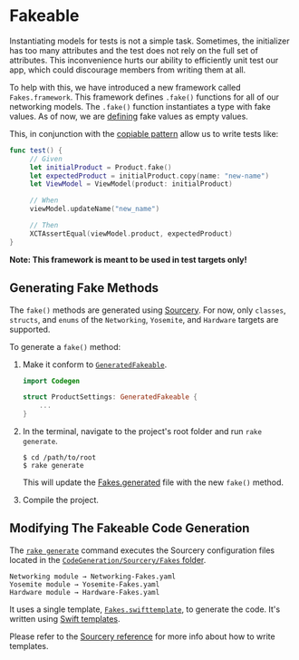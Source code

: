 # Fakeable

Instantiating models for tests is not a simple task. Sometimes, the initializer has too many attributes and the test does not rely on the full set of attributes.
This inconvenience hurts our ability to efficiently unit test our app, which could discourage members from writing them at all.

To help with this, we have introduced a new framework called `Fakes.framework`. This framework defines `.fake()` functions for all of our networking models.
The `.fake()` function instantiates a type with fake values. As of now, we are [defining](https://github.com/woocommerce/woocommerce-ios/blob/trunk/Fakes/Fakes/Fake.swift) fake values as empty values.

This, in conjunction with the [copiable pattern](https://github.com/woocommerce/woocommerce-ios/blob/trunk/docs/copiable.md) allow us to write tests like:

```swift
func test() {
     // Given
     let initialProduct = Product.fake()
     let expectedProduct = initialProduct.copy(name: "new-name")
     let ViewModel = ViewModel(product: initialProduct)

     // When
     viewModel.updateName("new_name")

     // Then
     XCTAssertEqual(viewModel.product, expectedProduct)
}
```

**Note: This framework is meant to be used in test targets only!**


## Generating Fake Methods

The `fake()` methods are generated using [Sourcery](https://github.com/krzysztofzablocki/Sourcery). For now, only `classes`, `structs`, and `enums` of the `Networking`, `Yosemite`, and `Hardware` targets are supported.

To generate a `fake()` method:

1. Make it conform to [`GeneratedFakeable`](../CodeGeneration/Sources/Codegen/Fakeable/GeneratedFakeable.swift).

    ```swift
    import Codegen

    struct ProductSettings: GeneratedFakeable {
        ...
    }
    ```

2. In the terminal, navigate to the project's root folder and run `rake generate`.

    ```
    $ cd /path/to/root
    $ rake generate
    ```

    This will update the [Fakes.generated](https://github.com/woocommerce/woocommerce-ios/blob/trunk/Fakes/Fakes/Fakes.generated.swift) file with the new `fake()` method.

5. Compile the project.


## Modifying The Fakeable Code Generation

The [`rake generate`](../Rakefile) command executes the Sourcery configuration files located in the [`CodeGeneration/Sourcery/Fakes` folder](../CodeGeneration/Sourcery/Fakes).

```
Networking module → Networking-Fakes.yaml
Yosemite module → Yosemite-Fakes.yaml
Hardware module → Hardware-Fakes.yaml
```

It uses a single template, [`Fakes.swifttemplate`](../CodeGeneration/Sourcery/Fakes/Fakes.swifttemplate), to generate the code. It's written using [Swift templates](https://cdn.rawgit.com/krzysztofzablocki/Sourcery/master/docs/writing-templates.html).

Please refer to the [Sourcery reference](https://cdn.rawgit.com/krzysztofzablocki/Sourcery/master/docs/index.html) for more info about how to write templates.
